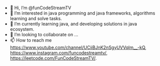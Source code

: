 - 👋 Hi, I’m @funCodeStreamTV
- 👀 I’m interested in java programming and java frameworks, algorithms learning and solve tasks.
- 🌱 I’m currently learning java, and developing solutions in java ecosystem.
- 💞️ I’m looking to collaborate on ...
- 📫 How to reach me https://www.youtube.com/channel/UCiiBJnK2nSgyUVVqlm__-kQ, https://www.instagram.com/funcodestreamtv/, https://leetcode.com/FunCodeStreamTV/.

<!---
funCodeStreamTV/funCodeStreamTV is a ✨ special ✨ repository because its `README.md` (this file) appears on your GitHub profile.
You can click the Preview link to take a look at your changes.
--->
